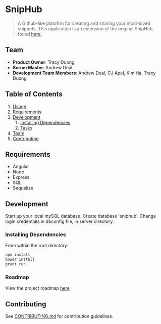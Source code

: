 # SnipHub

> A Github-like platofrm for creating and sharing your most-loved snippets. This application is an extension of the original SnipHub, found [here.](https://github.com/FortunateKaleidoscope/FortunateKaleidoscope)

## Team

  - __Product Owner__: Tracy Duong
  - __Scrum Master__: Andrew Deal
  - __Development Team Members__: Andrew Deal, CJ Apel, Kim Ha, Tracy Duong

## Table of Contents

1. [Usage](#Usage)
1. [Requirements](#requirements)
1. [Development](#development)
    1. [Installing Dependencies](#installing-dependencies)
    1. [Tasks](#tasks)
1. [Team](#team)
1. [Contributing](#contributing)

## Requirements

- Angular
- Node
- Express
- SQL
- Sequelize

## Development

Start up your local mySQL database.
Create database 'sniphub'.
Change login credentials in dbconfig file, in server directory.

### Installing Dependencies

From within the root directory:

```sh
npm install
bower install
grunt run
```

### Roadmap

View the project roadmap [here](LINK_TO_PROJECT_ISSUES)


## Contributing

See [CONTRIBUTING.md](CONTRIBUTING.md) for contribution guidelines.
